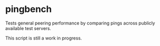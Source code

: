 # pingbench
Tests general peering performance by comparing pings across publicly available test servers.

This script is still a work in progress.
